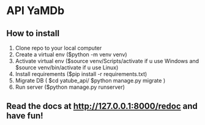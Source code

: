 # API YaMDb
## How to install
1. Clone repo to your local computer
2. Create a virtual env ($python -m venv venv)
3. Activate virtual env ($source venv/Scripts/activate if u use Windows and $source venv/bin/activate if u use Linux)
4. Install requirements ($pip install -r requirements.txt)
5. Migrate DB (
$cd yatube_api/
$python manage.py migrate
)
6. Run server ($python manage.py runserver)
## Read the docs at http://127.0.0.1:8000/redoc and have fun!
